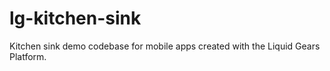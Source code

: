 # lg-kitchen-sink
Kitchen sink demo codebase for mobile apps created with the Liquid Gears Platform.
